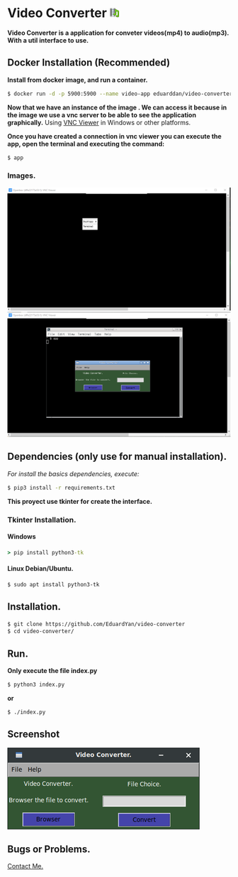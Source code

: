 # Video Converter ![logo](./icons/logo.png)

**Video Converter is a application for conveter videos(mp4) to audio(mp3). With a util interface to use.**

## Docker Installation (Recommended)

__Install from docker image, and run a container.__

```bash
$ docker run -d -p 5900:5900 --name video-app eduarddan/video-converter-app
```

__Now that we have an instance of the image . We can access it because in the image we use a vnc server to be able to see the application graphically.__ Using [VNC Viewer](https://www.realvnc.com/es/connect/download/viewer/) in Windows or other platforms.

__Once you have created a connection in vnc viewer you can execute the app, open the terminal and executing the command:__

```bash
$ app
```

### Images.
![open-terminal-image](./doc/open-terminal-image.png)
![execute-app-image](./doc/execute-app-image.png)



## Dependencies (only use for manual installation).

_For install the basics dependencies, execute:_

```bash
$ pip3 install -r requirements.txt
```

**This proyect use tkinter for create the interface.**

### Tkinter Installation.

#### Windows

```cmd
> pip install python3-tk
```

#### Linux Debian/Ubuntu.

```bash
$ sudo apt install python3-tk
```

## Installation.

```bash
$ git clone https://github.com/EduardYan/video-converter
$ cd video-converter/

```

## Run.

**Only execute the file index.py**

```bash
$ python3 index.py
```

**or**

```bash
$ ./index.py
```

## Screenshot

![screenshot](./doc/screenshot.png)

## Bugs or Problems.

<a href="mailto:eduarygp@gmail.ocm">Contact Me.</a>
